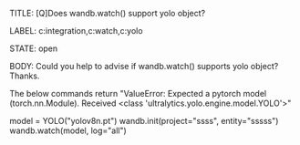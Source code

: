 TITLE:
[Q]Does wandb.watch() support yolo object?

LABEL:
c:integration,c:watch,c:yolo

STATE:
open

BODY:
Could you help to advise if wandb.watch() supports yolo object?  Thanks.

The below commands return "ValueError: Expected a pytorch model (torch.nn.Module). Received <class 'ultralytics.yolo.engine.model.YOLO'>"

model = YOLO("yolov8n.pt")
wandb.init(project="ssss", entity="sssss")
wandb.watch(model, log="all")


